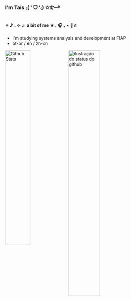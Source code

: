 ### I'm Taís  ৻( ' ᗜ '৻) ✩࿐࿔ 
 
#### ✧ ♪ ˖ ⊹ ♬ a bit of me  ★⸜ 🎧 ₊ ⋆ 🎸☆
-  I'm studying systems analysis and development at FIAP
-  pt-br / en / zh-cn
 
<a href="https://github.com/nyxtais/github-readme-stats">
<img align="left" src="https://github-readme-stats.vercel.app/api/top-langs/?username=nyxtais&layout=compact&bg_color=ff00&title_color=36C0C5&hide_border=True&include_all_commits=true&count_private=true" width="40%" alt="Github Stats"/>
</a>
<img align='center' src="https://github-readme-stats.vercel.app/api?username=nyxtais&show_icons=true&title_color=F57171&icon_color=F57171&bg_color=ff00&hide_border=True&count_private=true" width="45%" alt="ilustração do status do github">
